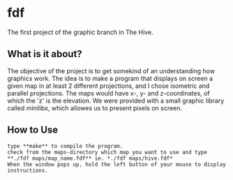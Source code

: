 # fdf
The first project of the graphic branch in The Hive.

## What is it about?
The objective of the project is to get somekind of an understanding how graphics work.
The idea is to make a program that displays on screen a given map in at least 2 different projections, and I chose isometric and parallel projections. The maps would have x-, y- and z-coordinates, of which the 'z' is the elevation.
We were provided with a small graphic library called minilibx, which allowes us to present pixels on screen.

## How to Use
```
type **make** to compile the program.
check from the maps-directory which map you want to use and type **./fdf maps/map_name.fdf** ie. *./fdf maps/hive.fdf*
When the window pops up, hold the left button of your mouse to display instructions.
```

